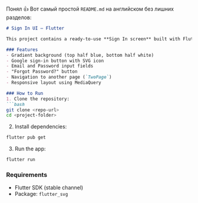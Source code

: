 Понял 👍 Вот самый простой `README.md` на английском без лишних разделов:

````markdown
# Sign In UI — Flutter

This project contains a ready-to-use **Sign In screen** built with Flutter.

### Features
- Gradient background (top half blue, bottom half white)  
- Google sign-in button with SVG icon  
- Email and Password input fields  
- "Forgot Password?" button  
- Navigation to another page (`TwoPage`)  
- Responsive layout using MediaQuery  

### How to Run
1. Clone the repository:
```bash
git clone <repo-url>
cd <project-folder>
````

2. Install dependencies:

```bash
flutter pub get
```

3. Run the app:

```bash
flutter run
```

### Requirements

* Flutter SDK (stable channel)
* Package: `flutter_svg`

